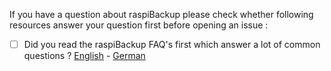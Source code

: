 If you have a question about raspiBackup please check whether following resources answer your question first before opening an issue :

* [ ] Did you read the raspiBackup FAQ's first which answer a lot of common questions ? [English](https://www.linux-tips-and-tricks.de/en/faq) - [German](https://www.linux-tips-and-tricks.de/de/faq)
